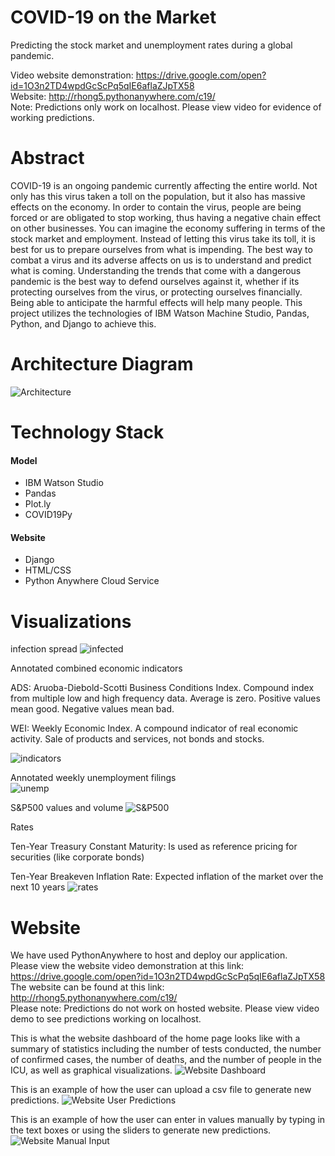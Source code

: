 # COVID-19 on the Market
Predicting the stock market and unemployment rates during a global pandemic.  

Video website demonstration: https://drive.google.com/open?id=1O3n2TD4wpdGcScPq5qIE6aflaZJpTX58    
Website: http://rhong5.pythonanywhere.com/c19/  
Note: Predictions only work on localhost. Please view video for evidence of working predictions. 
# Abstract
COVID-19 is an ongoing pandemic currently affecting the entire world. Not only has this virus taken a toll on the population, but it also has massive effects on the economy. In order to contain the virus, people are being forced or are obligated to stop working, thus having a negative chain effect on other businesses. You can imagine the economy suffering in terms of the stock market and employment. Instead of letting this virus take its toll, it is best for us to prepare ourselves from what is impending. The best way to combat a virus and its adverse affects on us is to understand and predict what is coming. Understanding the trends that come with a dangerous pandemic is the best way to defend ourselves against it, whether if its protecting ourselves from the virus, or protecting ourselves financially. Being able to anticipate the harmful effects will help many people. This project utilizes the technologies of IBM Watson Machine Studio, Pandas, Python, and Django to achieve this.
# Architecture Diagram

![Architecture](CMPE272_Architecture_4.png)

# Technology Stack
#### Model
- IBM Watson Studio
- Pandas
- Plot.ly
- COVID19Py

#### Website
- Django
- HTML/CSS
- Python Anywhere Cloud Service

# Visualizations

infection spread
![infected](infected.png)

Annotated combined economic indicators

ADS: Aruoba-Diebold-Scotti Business Conditions Index. Compound index from multiple low and high frequency data. Average is zero. Positive values mean good. Negative values mean bad.

WEI: Weekly Economic Index. A compound indicator of real economic activity. Sale of products and services, not bonds and stocks.

![indicators](annotated_economic_indicators%20(2).png)

Annotated weekly unemployment filings  
![unemp](annotated_unemp.png)

S&P500 values and volume
![S&P500](S&P500.png)

Rates

Ten-Year Treasury Constant Maturity: Is used as reference pricing for securities (like corporate bonds)

Ten-Year Breakeven Inflation Rate: Expected inflation of the market over the next 10 years
![rates](rates.png)

# Website
We have used PythonAnywhere to host and deploy our application.   
Please view the website video demonstration at this link:  
https://drive.google.com/open?id=1O3n2TD4wpdGcScPq5qIE6aflaZJpTX58  
The website can be found at this link:  
http://rhong5.pythonanywhere.com/c19/  
Please note: Predictions do not work on hosted website. Please view video demo to see predictions working on localhost. 

This is what the website dashboard of the home page looks like with a summary of statistics including the number of tests conducted, the number of confirmed cases, the number of deaths, and the number of people in the ICU, as well as graphical visualizations.
![Website Dashboard](WebsiteDashboard.png)

This is an example of how the user can upload a csv file to generate new predictions.
![Website User Predictions](WebsiteUserPredictions.png)

This is an example of how the user can enter in values manually by typing in the text boxes or using the sliders to generate new predictions.
![Website Manual Input](WebsiteManualInput.png)

